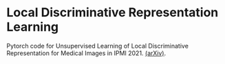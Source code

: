 # Local Discriminative Representation Learning
Pytorch code for Unsupervised Learning of Local Discriminative Representation for Medical Images in IPMI 2021. [(arXiv)](https://arxiv.org/abs/2012.09333).
